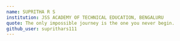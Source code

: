 ```yaml
---
name: SUPRITHA R S
institution: JSS ACADEMY OF TECHNICAL EDUCATION, BENGALURU
quote: The only impossible journey is the one you never begin.
github_user: suprithars111
---
```

